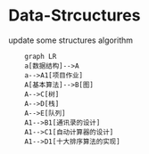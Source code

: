 # Data-Strcuctures
update some structures algorithm

```mermaid
	graph LR
	a[数据结构]-->A
	a-->A1[项目作业]
	A[基本算法]-->B[图]
	A-->C[树]
	A-->D[栈]
	A-->E[队列]
	A1-->B1[通讯录的设计]
	A1-->C1[自动计算器的设计]
	A1-->D1[十大排序算法的实现]
	
```




